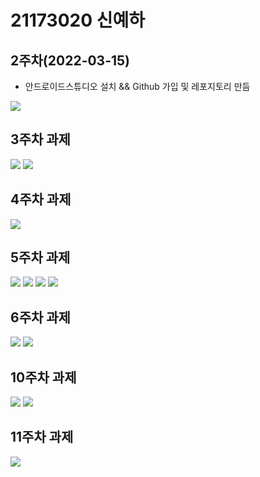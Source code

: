 # 21173020 신예하

## 2주차(2022-03-15)
- 안드로이드스튜디오 설치 && Github 가입 및 레포지토리 만듬

 <img width="" heigh="" src="./pic/2st.png"></img>

## 3주차 과제


<img width="" height="" src="./pic/3_naver.PNG"> </img> 
<img width="" height="" src="./pic/3_call.PNG"> </img>


## 4주차 과제
<img width="" height="" src="./pic/3_main.PNG"> </img>

## 5주차 과제
<img width="" height="" src="./pic/21173020_신예하_플랫폼비즈니스_ACTIVITYMAIN.JPG"> </img>
<img width="" height="" src="./pic/21173020_신예하_플랫폼비즈니스_MAINACTIVITY.JPG"> </img>
<img width="" height="" src="./pic/21173020_신예하_플랫폼비즈니스_이미지1.JPG"></img>
<img width="" height="" src="./pic/21173020_신예하_플랫폼비즈니스_이미지2.JPG"></img>

## 6주차 과제
<img width="" height="" src="./pic/image01.JPG"> </img>
<img width="" height="" src="./pic/image02.JPG"> </img>

## 10주차 과제
<img width="" height="" src="./pic/menu.JPG"> </img>
<img width="" height="" src="./pic/main.JPG"> </img>

## 11주차 과제
<img width="" height="" src="./pic/11st.JPG"> </img>
